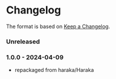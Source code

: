 # Changelog

The format is based on [Keep a Changelog](https://keepachangelog.com/).

### Unreleased

### 1.0.0 - 2024-04-09

- repackaged from haraka/Haraka

[1.0.0]: https://github.com/haraka/haraka-plugin-template/releases/tag/v1.0.0
